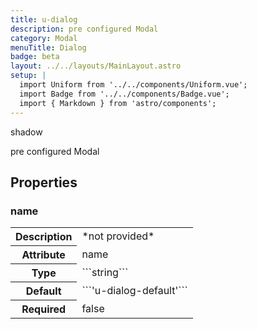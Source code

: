 ```yaml
---
title: u-dialog
description: pre configured Modal
category: Modal
menuTitle: Dialog
badge: beta
layout: ../../layouts/MainLayout.astro
setup: |
  import Uniform from '../../components/Uniform.vue';
  import Badge from '../../components/Badge.vue';
  import { Markdown } from 'astro/components';
---
```


<Badge> shadow </Badge>

pre configured Modal

## Properties

### name

<table>
<tr><th>Description</th><td><Markdown>*not provided*</Markdown></td></tr>
<tr><th>Attribute</th><td><Markdown>name</Markdown></td></tr>
<tr><th>Type</th><td><Markdown>```string```</Markdown></td></tr>
<tr><th>Default</th><td><Markdown>```'u-dialog-default'```</Markdown></td></tr>
<tr><th>Required</th><td><Markdown>false</Markdown></td></tr>
</table>

</table>

</table>
